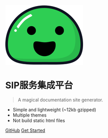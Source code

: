 ![logo](_img/icon.svg)

# SIP服务集成平台

> A magical documentation site generator.

* Simple and lightweight (~12kb gzipped)
* Multiple themes
* Not build static html files

[GitHub](https://github.com/basicfu/sip/)
[Get Started](#SIP)
<!-- 背景图片 -->
<!--![](_media/bg.png)-->
